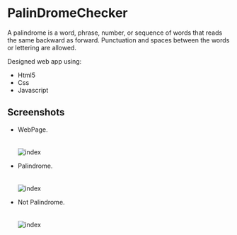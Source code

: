 # PalinDromeChecker
A palindrome is a word, phrase, number, or sequence of words that reads the same backward as forward. Punctuation and spaces between the words or lettering are allowed.


Designed web app using:

- Html5
- Css
- Javascript


## Screenshots
  - WebPage.<br><br><br>
    ![index](https://github.com/HimanshuMaurya1012/PalinDromeChecker/edit/main/img/ss1.png)
    <br>
    
  - Palindrome.<br><br><br>
    ![index](https://github.com/HimanshuMaurya1012/PalinDromeChecker/edit/main/img/ss2.png)
    <br>
    
    
   - Not Palindrome.<br><br><br>
    ![index](https://github.com/HimanshuMaurya1012/PalinDromeChecker/edit/main/img/ss3.png)
    <br>
